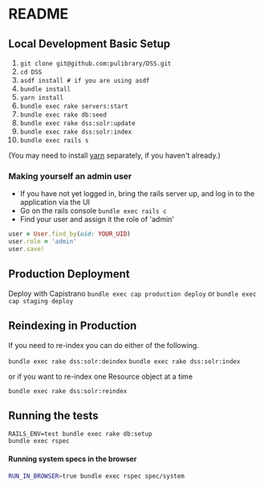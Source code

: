 # README

## Local Development Basic Setup

1. ```git clone git@github.com:pulibrary/DSS.git```
1. ```cd DSS```
2. ```asdf install # if you are using asdf```
1. ```bundle install```
1. ```yarn install```
1. ```bundle exec rake servers:start```
1. ```bundle exec rake db:seed```
1. ```bundle exec rake dss:solr:update```
1. ```bundle exec rake dss:solr:index```
2. ```bundle exec rails s```

(You may need to install [yarn](https://yarnpkg.com/lang/en/docs/install/#mac-stable) separately, if you haven't already.)

### Making yourself an admin user
- If you have not yet logged in, bring the rails server up, and log in to the application via the UI
- Go on the rails console `bundle exec rails c`
- Find your user and assign it the role of 'admin'
```ruby
user = User.find_by(uid: YOUR_UID)
user.role = 'admin'
user.save!
```

## Production Deployment
Deploy with Capistrano
```bundle exec cap production deploy```
or
```bundle exec cap staging deploy```

## Reindexing in Production

If you need to re-index you can do either of the following.

```bundle exec rake dss:solr:deindex```
```bundle exec rake dss:solr:index```

or if you want to re-index one Resource object at a time

```bundle exec rake dss:solr:reindex```

## Running the tests

```
RAILS_ENV=test bundle exec rake db:setup
bundle exec rspec
```

#### Running system specs in the browser

   ```bash
   RUN_IN_BROWSER=true bundle exec rspec spec/system
   ```
